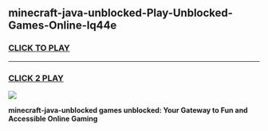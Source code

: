 
## minecraft-java-unblocked-Play-Unblocked-Games-Online-lq44e
<h3>
<a href="https://premium76.site?title=minecraft-java-unblocked&ref=25A">CLICK TO PLAY</a></h3>
<hr>

<h3>
<a href="https://premium76.site?title=minecraft-java-unblocked&ref=25A">CLICK 2 PLAY</a>
  
</h3>

<a href="https://premium76.site?title=minecraft-java-unblocked&ref=25A"><img src="https://clearcache.store/games.png"></a>


**minecraft-java-unblocked games unblocked: Your Gateway to Fun and Accessible Online Gaming**
